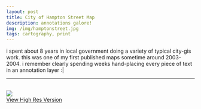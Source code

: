 ```yaml
---
layout: post
title: City of Hampton Street Map
description: annotations galore!
img: /img/hamptonstreet.jpg
tags: cartography, print
---
```


i spent about 8 years in local government doing a variety of typical city-gis work. this was one of my first published maps sometime around 2003-2004. i remember clearly spending weeks hand-placing every piece of text in an annotation layer :|
<br/>
<hr>

<br/>
<div class="img_row">
	<img class="col three" src="{{ site.baseurl }}/img/hamptonstreet.jpg"/>
</div>
<div class="col three caption">
    <a href="{{ site.baseurl l}}/img/hamptonstreet.jpg" target="_blank">View High Res Version</a>
</div>
